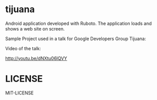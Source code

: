tijuana
=======

Android application developed with Ruboto. The application loads and shows a web site on screen.

Sample Project used in a talk for Google Developers Group Tijuana:

Video of the talk:

http://youtu.be/dNXtu06lQVY

LICENSE
========

MIT-LICENSE

